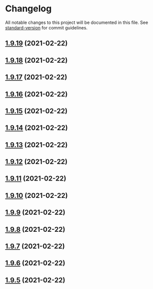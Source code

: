 # Changelog

All notable changes to this project will be documented in this file. See [standard-version](https://github.com/conventional-changelog/standard-version) for commit guidelines.

## [1.9.19](https://github.com/HaiRongHaHA/moonlit-night/compare/v1.9.18...v1.9.19) (2021-02-22)



## [1.9.18](https://github.com/HaiRongHaHA/moonlit-night/compare/v1.9.17...v1.9.18) (2021-02-22)



## [1.9.17](https://github.com/HaiRongHaHA/moonlit-night/compare/v1.9.16...v1.9.17) (2021-02-22)



## [1.9.16](https://github.com/HaiRongHaHA/moonlit-night/compare/v1.9.15...v1.9.16) (2021-02-22)



## [1.9.15](https://github.com/HaiRongHaHA/moonlit-night/compare/v1.9.14...v1.9.15) (2021-02-22)



## [1.9.14](https://github.com/HaiRongHaHA/moonlit-night/compare/v1.9.13...v1.9.14) (2021-02-22)



## [1.9.13](https://github.com/HaiRongHaHA/moonlit-night/compare/v1.9.12...v1.9.13) (2021-02-22)



## [1.9.12](https://github.com/HaiRongHaHA/moonlit-night/compare/v1.9.11...v1.9.12) (2021-02-22)



## [1.9.11](https://github.com/HaiRongHaHA/moonlit-night/compare/v1.9.10...v1.9.11) (2021-02-22)



## [1.9.10](https://github.com/HaiRongHaHA/moonlit-night/compare/v1.9.9...v1.9.10) (2021-02-22)



## [1.9.9](https://github.com/HaiRongHaHA/moonlit-night/compare/v1.9.8...v1.9.9) (2021-02-22)



## [1.9.8](https://github.com/HaiRongHaHA/moonlit-night/compare/v1.9.7...v1.9.8) (2021-02-22)



## [1.9.7](https://github.com/HaiRongHaHA/moonlit-night/compare/v1.9.6...v1.9.7) (2021-02-22)



## [1.9.6](https://github.com/HaiRongHaHA/moonlit-night/compare/v1.9.5...v1.9.6) (2021-02-22)



## [1.9.5](https://github.com/HaiRongHaHA/moonlit-night/compare/v1.9.4...v1.9.5) (2021-02-22)
